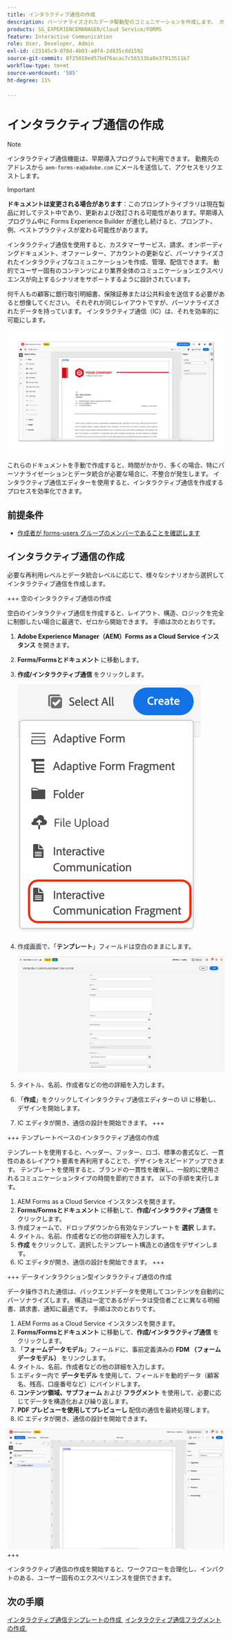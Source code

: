 ```yaml
---
title: インタラクティブ通信の作成
description: パーソナライズされたデータ駆動型のコミュニケーションを作成します。 ガイドとチュートリアルを使用して、主な機能、オンボーディング手順、実際のユースケースを確認します。
products: SG_EXPERIENCEMANAGER/Cloud Service/FORMS
feature: Interactive Communication
role: User, Developer, Admin
exl-id: c23145c9-078d-4b03-a8f4-2d835cdd1592
source-git-commit: 8f25010ed57bd76acac7c56533ba8e37913511b7
workflow-type: tm+mt
source-wordcount: '585'
ht-degree: 11%

---
```



# インタラクティブ通信の作成

>[!NOTE]
>
> インタラクティブ通信機能は、早期導入プログラムで利用できます。 勤務先のアドレスから `aem-forms-ea@adobe.com` にメールを送信して、アクセスをリクエストします。

>[!IMPORTANT]
>
> **ドキュメントは変更される場合があります**：このプロンプトライブラリは現在製品に対してテスト中であり、更新および改訂される可能性があります。早期導入プログラム中に Forms Experience Builder が進化し続けると、プロンプト、例、ベストプラクティスが変わる可能性があります。

インタラクティブ通信を使用すると、カスタマーサービス、請求、オンボーディングドキュメント、オファーレター、アカウントの更新など、パーソナライズされたインタラクティブなコミュニケーションを作成、管理、配信できます。 動的でユーザー固有のコンテンツにより業界全体のコミュニケーションエクスペリエンスが向上するシナリオをサポートするように設計されています。

何千人もの顧客に銀行取引明細書、保険証券または公共料金を送信する必要があると想像してください。 それぞれが同じレイアウトですが、パーソナライズされたデータを持っています。 インタラクティブ通信（IC）は、それを効率的に可能にします。

![IC Docu の検索 &#x200B;](/help/forms/interactive-communication/assets/introimg.png)

これらのドキュメントを手動で作成すると、時間がかかり、多くの場合、特にパーソナライゼーションとデータ統合が必要な場合に、不整合が発生します。 インタラクティブ通信エディターを使用すると、インタラクティブ通信を作成するプロセスを効率化できます。

## 前提条件

* [作成者が forms-users グループのメンバーであることを確認します](/help/forms/setup-forms-cloud-service.md#configure-users)

## インタラクティブ通信の作成

必要な再利用レベルとデータ統合レベルに応じて、様々なシナリオから選択してインタラクティブ通信を作成します。

+++ 空のインタラクティブ通信の作成

空白のインタラクティブ通信を作成すると、レイアウト、構造、ロジックを完全に制御したい場合に最適で、ゼロから開始できます。
手順は次のとおりです。

1. **Adobe Experience Manager（AEM）Forms as a Cloud Service インスタンス** を開きます。
1. **Forms/Formsとドキュメント** に移動します。
1. **作成/インタラクティブ通信** をクリックします。

   ![IC Docu の検索 &#x200B;](/help/forms/interactive-communication/assets/comm.png)

1. 作成画面で、「**テンプレート**」フィールドは空白のままにします。

   ![IC Docu の検索 &#x200B;](/help/forms/interactive-communication/assets/create-ic-document.png)

1. タイトル、名前、作成者などの他の詳細を入力します。
1. 「**作成**」をクリックしてインタラクティブ通信エディターの UI に移動し、デザインを開始します。
1. IC エディタが開き、通信の設計を開始できます。
+++

+++ テンプレートベースのインタラクティブ通信の作成

テンプレートを使用すると、ヘッダー、フッター、ロゴ、標準の書式など、一貫性のあるレイアウト要素を再利用することで、デザインをスピードアップできます。
テンプレートを使用すると、ブランドの一貫性を確保し、一般的に使用されるコミュニケーションタイプの時間を節約できます。 以下の手順を実行します。

1. AEM Forms as a Cloud Service インスタンスを開きます。
1. **Forms/Formsとドキュメント** に移動して、**作成/インタラクティブ通信** をクリックします。
1. 作成フォームで、ドロップダウンから有効なテンプレートを **選択** します。
1. タイトル、名前、作成者などの他の詳細を入力します。
1. **作成** をクリックして、選択したテンプレート構造との通信をデザインします。
1. IC エディタが開き、通信の設計を開始できます。
+++

+++ データインタラクション型インタラクティブ通信の作成

データ操作された通信は、バックエンドデータを使用してコンテンツを自動的にパーソナライズします。
構造は一定であるがデータは受信者ごとに異なる明細書、請求書、通知に最適です。 手順は次のとおりです。

1. AEM Forms as a Cloud Service インスタンスを開きます。
1. **Forms/Formsとドキュメント** に移動して、**作成/インタラクティブ通信** をクリックします。
1. 「**フォームデータモデル**」フィールドに、事前定義済みの **FDM （フォームデータモデル）** をリンクします。
1. タイトル、名前、作成者などの他の詳細を入力します。
1. エディター内で **データモデル** を使用して、フィールドを動的データ（顧客名、残高、口座番号など）にバインドします。
1. **コンテンツ領域、サブフォーム** および **フラグメント** を使用して、必要に応じてデータを構造化および繰り返します。
1. **PDF プレビューを使用してプレビューし** 配信の通信を最終処理します。
1. IC エディタが開き、通信の設計を開始できます。

![IC Docu の検索 &#x200B;](/help/forms/interactive-communication/assets/ic-ui.png)
+++

インタラクティブ通信の作成を開始すると、ワークフローを合理化し、インパクトのある、ユーザー固有のエクスペリエンスを提供できます。

## 次の手順

[&#x200B; インタラクティブ通信テンプレートの作成 &#x200B;](/help/forms/interactive-communication/create-interactive-communication-template.md)
[&#x200B; インタラクティブ通信フラグメントの作成 &#x200B;](/help/forms/interactive-communication/create-interactive-communication-fragment.md)
